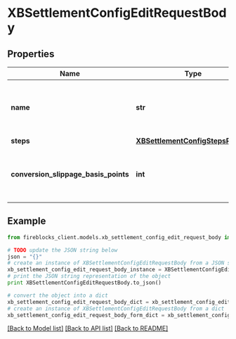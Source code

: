 # XBSettlementConfigEditRequestBody


## Properties
Name | Type | Description | Notes
------------ | ------------- | ------------- | -------------
**name** | **str** | The name for the cross-border settlement configuration | 
**steps** | [**XBSettlementConfigStepsRecord**](XBSettlementConfigStepsRecord.md) |  | 
**conversion_slippage_basis_points** | **int** | Slippage configuarion in basis points, the default value is 10%  | [optional] [default to 10000]

## Example

```python
from fireblocks_client.models.xb_settlement_config_edit_request_body import XBSettlementConfigEditRequestBody

# TODO update the JSON string below
json = "{}"
# create an instance of XBSettlementConfigEditRequestBody from a JSON string
xb_settlement_config_edit_request_body_instance = XBSettlementConfigEditRequestBody.from_json(json)
# print the JSON string representation of the object
print XBSettlementConfigEditRequestBody.to_json()

# convert the object into a dict
xb_settlement_config_edit_request_body_dict = xb_settlement_config_edit_request_body_instance.to_dict()
# create an instance of XBSettlementConfigEditRequestBody from a dict
xb_settlement_config_edit_request_body_form_dict = xb_settlement_config_edit_request_body.from_dict(xb_settlement_config_edit_request_body_dict)
```
[[Back to Model list]](../README.md#documentation-for-models) [[Back to API list]](../README.md#documentation-for-api-endpoints) [[Back to README]](../README.md)


